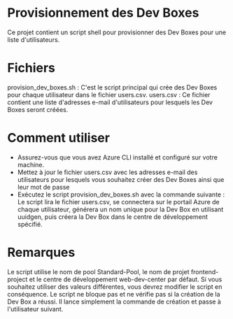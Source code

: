 # Provisionnement des Dev Boxes
Ce projet contient un script shell pour provisionner des Dev Boxes pour une liste d'utilisateurs.

# Fichiers
provision_dev_boxes.sh : C'est le script principal qui crée des Dev Boxes pour chaque utilisateur dans le fichier users.csv.
users.csv : Ce fichier contient une liste d'adresses e-mail d'utilisateurs pour lesquels les Dev Boxes seront créées.
# Comment utiliser
 - Assurez-vous que vous avez Azure CLI installé et configuré sur votre machine.
 - Mettez à jour le fichier users.csv avec les adresses e-mail des utilisateurs pour lesquels vous souhaitez créer des Dev Boxes ainsi que leur mot de passe
 - Exécutez le script provision_dev_boxes.sh avec la commande suivante :
Le script lira le fichier users.csv, se connectera sur le portail Azure de chaque utilisateur, générera un nom unique pour la Dev Box en utilisant uuidgen, puis créera la Dev Box dans le centre de développement spécifié.

# Remarques
Le script utilise le nom de pool Standard-Pool, le nom de projet frontend-project et le centre de développement web-dev-center par défaut. Si vous souhaitez utiliser des valeurs différentes, vous devrez modifier le script en conséquence.
Le script ne bloque pas et ne vérifie pas si la création de la Dev Box a réussi. Il lance simplement la commande de création et passe à l'utilisateur suivant.